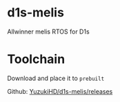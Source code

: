 # d1s-melis
Allwinner melis RTOS for D1s

# Toolchain

Download and place it to `prebuilt`

Github: [YuzukiHD/d1s-melis/releases](https://github.com/YuzukiHD/d1s-melis/releases)
